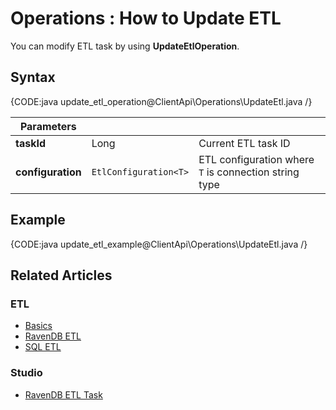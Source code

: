 ﻿# Operations : How to Update ETL

You can modify ETL task by using **UpdateEtlOperation**.

## Syntax

{CODE:java update_etl_operation@ClientApi\Operations\UpdateEtl.java /}

| Parameters | | |
| ------------- | ----- | ---- |
| **taskId** | Long | Current ETL task ID | 
| **configuration** | `EtlConfiguration<T>` | ETL configuration where `T` is connection string type |

## Example

{CODE:java update_etl_example@ClientApi\Operations\UpdateEtl.java /}

## Related Articles

### ETL

- [Basics](../../../../server/ongoing-tasks/etl/basics)
- [RavenDB ETL](../../../../server/ongoing-tasks/etl/raven)
- [SQL ETL](../../../../server/ongoing-tasks/etl/sql)

### Studio

- [RavenDB ETL Task](../../../../studio/database/tasks/ongoing-tasks/ravendb-etl-task)
